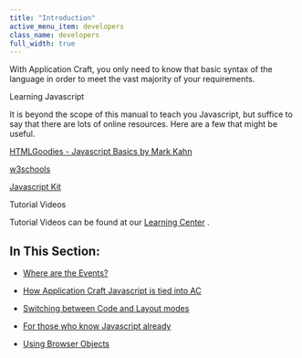 ```yaml
---
title: "Introduction"
active_menu_item: developers
class_name: developers
full_width: true
---
```



With Application Craft, you only need to know that basic syntax of the language in order to meet the vast majority of your requirements.

Learning Javascript

It is beyond the scope of this manual to teach you Javascript, but suffice to say that there are lots of online resources. Here are a few that might be useful.

[HTMLGoodies - Javascript Basics by Mark Kahn](http://www.htmlgoodies.com/primers/jsp/)

[w3schools](http://www.w3schools.com/web/web_javascript.asp)

[Javascript Kit](http://www.javascriptkit.com)

Tutorial Videos

Tutorial Videos can be found at our [Learning Center](http://www.applicationcraft.com/learning-center#Coding) .

## In This Section:

 - [Where are the Events?](where-are-the-events-)

 - [How Application Craft Javascript is tied into AC](how-swirl-javascript-is-tied-i)

 - [Switching between Code and Layout modes](switching-between-code-and-lay)

 - [For those who know Javascript already](for-those-who-know-javascript-)

 - [Using Browser Objects](using-borwser-objects)

